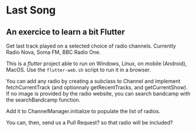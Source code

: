 # Last Song

## An exercice to learn a bit Flutter

Get last track played on a selected choice of radio channels. Currently Radio Nova, Soma FM, BBC Radio One.

This is a *flutter* project able to run on Windows, Linux, on mobile (Android), MacOS. Use the `flutter-web.sh` script to run it in a browser.

You can add any radio by creating a subclass to Channel and implement fetchCurrentTrack (and optionnaly getRecentTracks, and getCurrentShow).
If no image is provided by the radio website, you can search bandcamp with the searchBandcamp function.

Add it to ChannelManager.initialize to populate the list of radios.

You can, then, send us a Pull Request? so that radio will be included?
